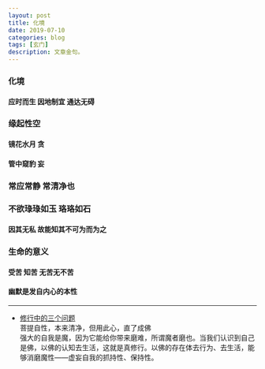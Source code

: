 ```yaml
---
layout: post
title: 化境
date: 2019-07-10
categories: blog
tags: [玄门]
description: 文章金句。
---
```


### 化境
#### 应时而生 因地制宜 通达无碍


<p>
   </p>


### 缘起性空
#### 镜花水月 贪 
#### 管中窥豹 妄


<p>
   </p>
   
### 常应常静 常清净也
### 不欲琭琭如玉 珞珞如石
#### 因其无私 故能知其不可为而为之

<p>
   </p>
   
   
### 生命的意义 
#### 受苦 知苦 无苦无不苦
#### 幽默是发自内心的本性

-------

- [修行中的三个问题](http://blog.sina.cn/dpool/blog/s/blog_5b4d23f60102yo03.html?type=-1)<br>
菩提自性，本来清净，但用此心，直了成佛<br>
强大的自我是魔，因为它能给你带来磨难，所谓魔者磨也。当我们认识到自己是佛，以佛的认知去生活，这就是真修行。以佛的存在体去行为、去生活，能够消磨魔性——虚妄自我的抓持性、保持性。



